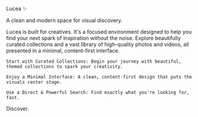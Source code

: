 Lucea ✨

A clean and modern space for visual discovery.

Lucea is built for creatives. It's a focused environment designed to help you find your next spark of inspiration without the noise. Explore beautifully curated collections and a vast library of high-quality photos and videos, all presented in a minimal, content-first interface.

    Start with Curated Collections: Begin your journey with beautiful, themed collections to spark your creativity.

    Enjoy a Minimal Interface: A clean, content-first design that puts the visuals center stage.

    Use a Direct & Powerful Search: Find exactly what you're looking for, fast.

Discover.